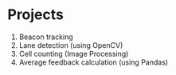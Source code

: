 # Projects
  1. Beacon tracking
  2. Lane detection (using OpenCV)
  3. Cell counting (Image Processing)
  4. Average feedback calculation (using Pandas) 
